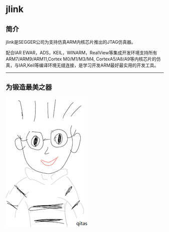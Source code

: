 ﻿# jlink

## 简介

jlink是SEGGER公司为支持仿真ARM内核芯片推出的JTAG仿真器。

配合IAR EWAR，ADS，KEIL，WINARM，RealView等集成开发环境支持所有ARM7/ARM9/ARM11,Cortex M0/M1/M3/M4, CortexA5/A8/A9等内核芯片的仿真，与IAR,Keil等编译环境无缝连接，是学习开发ARM最好最实用的开发工具。



---

## 为锻造最美之器

[![sites](qitas/qitas.png)](http://www.qitas.cn)
